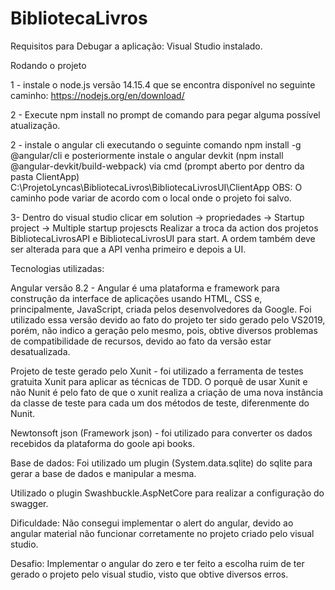 # BibliotecaLivros

Requisitos para Debugar a aplicação: Visual Studio instalado.

Rodando o projeto

1 - instale o node.js versão 14.15.4 que se encontra disponível no seguinte caminho:
https://nodejs.org/en/download/

2 - Execute npm install no prompt de comando para pegar alguma possível atualização.

2 - instale o angular cli executando o seguinte comando npm install -g @angular/cli e posteriormente instale o angular devkit (npm install @angular-devkit/build-webpack)
via cmd (prompt aberto por dentro da pasta ClientApp) C:\ProjetoLyncas\BibliotecaLivros\BibliotecaLivrosUI\ClientApp
OBS: O caminho pode variar de acordo com o local onde o projeto foi salvo.

3- Dentro do visual studio clicar em solution -> propriedades -> Startup project -> Multiple startup projescts
Realizar a troca da action dos projetos BibliotecaLivrosAPI e BibliotecaLivrosUI para start.
A ordem também deve ser alterada para que a API venha primeiro e depois a UI.

Tecnologias utilizadas:

Angular versão 8.2 - Angular é uma plataforma e framework para construção da interface de aplicações usando HTML, CSS e, principalmente, JavaScript, criada pelos desenvolvedores da Google.
Foi utilizado essa versão devido ao fato do projeto ter sido gerado pelo VS2019, porém, não indico a geração pelo mesmo, pois, obtive diversos problemas de compatibilidade de recursos, devido ao fato da versão estar desatualizada.

Projeto de teste gerado pelo Xunit - foi utilizado a ferramenta de testes gratuita Xunit para aplicar as técnicas de TDD.
O porquê de usar Xunit e não Nunit é pelo fato de que o xunit realiza a criação de uma nova instância da classe de teste para cada um dos métodos de teste, diferenmente do Nunit.

Newtonsoft json (Framework json) - foi utilizado para converter os dados recebidos da plataforma do goole api books.

Base de dados: Foi utilizado um plugin (System.data.sqlite) do sqlite para gerar a base de dados e manipular a mesma.

Utilizado o plugin Swashbuckle.AspNetCore para realizar a configuração do swagger.

Dificuldade:
Não consegui implementar o alert do angular, devido ao angular material não funcionar corretamente no projeto criado pelo visual studio.

Desafio:
Implementar o angular do zero e ter feito a escolha ruim de ter gerado o projeto pelo visual studio, visto que obtive diversos erros.


